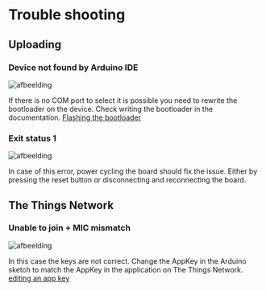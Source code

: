 # Trouble shooting
## Uploading
### Device not found by Arduino IDE
![afbeelding](https://github.com/Jappie3/zanzi-doc/assets/91837988/0562e9e3-f2d1-4f21-8458-44f623f52bc5)

If there is no COM port to select it is possible you need to rewrite the bootloader on the device. Check writing the bootloader in the documentation.
[Flashing the bootloader](https://github.com/Jappie3/zanzi-doc/blob/sensor-programming/flwsb-code/programming-setup.md#setting-up-the-samdaano21)

### Exit status 1
![afbeelding](https://github.com/Jappie3/zanzi-doc/assets/91837988/554b847b-2e7b-467c-8d8c-2eaad8ebd08a)

In case of this error, power cycling the board should fix the issue. Either by pressing the reset button or disconnecting and reconnecting the board.

## The Things Network

### Unable to join + MIC mismatch
![afbeelding](https://github.com/Jappie3/zanzi-doc/assets/91837988/e7658d42-8563-4aca-882a-7f0f49fcc525)

In this case the keys are not correct. Change the AppKey in the Arduino sketch to match the AppKey in the application on The Things Network.
[editing an app key](https://github.com/Jappie3/zanzi-doc/blob/LoRaWAN/practical-guide/things-network.md#step-4-press-generate-next-to-appkey-this-key-should-be-unique-to-every-device)
